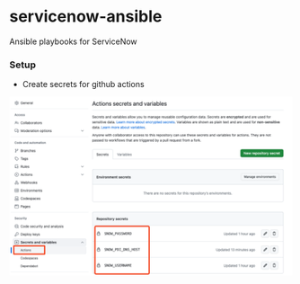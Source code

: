 # servicenow-ansible
Ansible playbooks for ServiceNow

### Setup

* Create secrets for github actions

![img.png](images%2Fimg.png)
